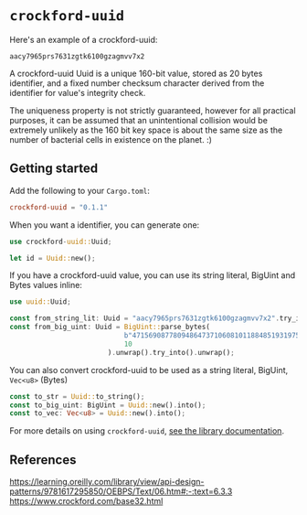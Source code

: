 # `crockford-uuid`

Here's an example of a crockford-uuid:

```text
aacy7965prs7631zgtk6100gzagmvv7x2
```

A crockford-uuid Uuid is a unique 160-bit value, stored as 20 bytes identifier,
and a fixed number checksum character derived from the identifier for value's
integrity check.

The uniqueness property is not strictly guaranteed, however for all
practical purposes, it can be assumed that an unintentional collision would
be extremely unlikely as the 160 bit key space is about the same size as
the number of bacterial cells in existence on the planet. :)

## Getting started

Add the following to your `Cargo.toml`:

```toml
crockford-uuid = "0.1.1"
```

When you want a identifier, you can generate one:

```rust
use crockford-uuid::Uuid;

let id = Uuid::new();
```

If you have a crockford-uuid value, you can use its string literal, BigUint and Bytes values inline:

```rust
use uuid::Uuid;

const from_string_lit: Uuid = "aacy7965prs7631zgtk6100gzagmvv7x2".try_into().unwrap();
const from_big_uint: Uuid = BigUint::parse_bytes(
                            b"471569087780948647371060810118848519319753452797",
                            10
                        ).unwrap().try_into().unwrap();
```

You can also convert crockford-uuid to be used as a string literal, BigUint, `Vec<u8>` (Bytes)

```rust
const to_str = Uuid::to_string();
const to_big_uint: BigUint = Uuid::new().into();
const to_vec: Vec<u8> = Uuid::new().into();
```

For more details on using `crockford-uuid`, [see the library documentation](https://docs.rs/crockford-uuid).

## References

https://learning.oreilly.com/library/view/api-design-patterns/9781617295850/OEBPS/Text/06.htm#:-:text=6.3.3
https://www.crockford.com/base32.html
